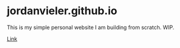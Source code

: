 # jordanvieler.github.io
This is my simple personal website I am building from scratch. WIP.

[Link](https://jordanvieler.github.io/)
